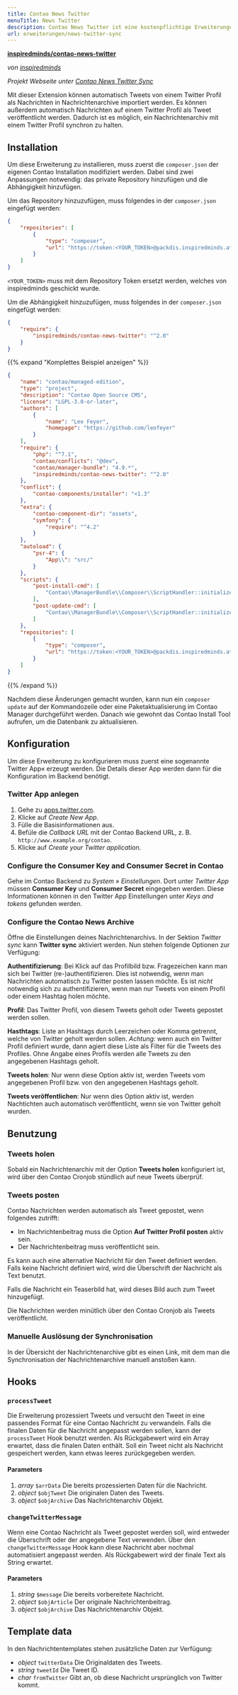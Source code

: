```yaml
---
title: Contao News Twitter
menuTitle: News Twitter
description: Contao News Twitter ist eine kostenpflichtige Erweiterungen zur Synchronisierung von Tweets mit einem Nachrichtenarchiv.
url: erweiterungen/news-twitter-sync
---
```


**[inspiredminds/contao-news-twitter](https://extensions.contao.org/?p=inspiredminds%2Fcontao-news-twitter)**

_von [inspiredminds](https://www.inspiredminds.at/)_

_Projekt Webseite unter [Contao News Twitter Sync](https://www.inspiredminds.at/contao-news-twitter)_

Mit dieser Extension können automatisch Tweets von einem Twitter Profil als Nachrichten 
in Nachrichtenarchive importiert werden. Es können außerdem automatisch Nachrichten 
auf einem Twitter Profil als Tweet veröffentlicht werden. Dadurch ist es möglich, 
ein Nachrichtenarchiv mit einem Twitter Profil synchron zu halten.


## Installation

Um diese Erweiterung zu installieren, muss zuerst die `composer.json` der eigenen 
Contao Installation modifiziert werden. Dabei sind zwei Anpassungen notwendig: das 
private Repository hinzufügen und die Abhängigkeit hinzufügen.

Um das Repository hinzuzufügen, muss folgendes in der `composer.json` eingefügt werden:

```json
{
    "repositories": [
        {
            "type": "composer",
            "url": "https://token:<YOUR_TOKEN>@packdis.inspiredminds.at/r"
        }
    ]
}
```

`<YOUR_TOKEN>` muss mit dem Repository Token ersetzt werden, welches von inspiredminds 
geschickt wurde.

Um die Abhängigkeit hinzuzufügen, muss folgendes in der `composer.json` eingefügt 
werden:

```json
{
    "require": {
        "inspiredminds/contao-news-twitter": "^2.0"
    }
}
```

{{% expand "Komplettes Beispiel anzeigen" %}}
```json
{
    "name": "contao/managed-edition",
    "type": "project",
    "description": "Contao Open Source CMS",
    "license": "LGPL-3.0-or-later",
    "authors": [
        {
            "name": "Leo Feyer",
            "homepage": "https://github.com/leofeyer"
        }
    ],
    "require": {
        "php": "^7.1",
        "contao/conflicts": "@dev",
        "contao/manager-bundle": "4.9.*",
        "inspiredminds/contao-news-twitter": "^2.0"
    },
    "conflict": {
        "contao-components/installer": "<1.3"
    },
    "extra": {
        "contao-component-dir": "assets",
        "symfony": {
            "require": "^4.2"
        }
    },
    "autoload": {
        "psr-4": {
            "App\\": "src/"
        }
    },
    "scripts": {
        "post-install-cmd": [
            "Contao\\ManagerBundle\\Composer\\ScriptHandler::initializeApplication"
        ],
        "post-update-cmd": [
            "Contao\\ManagerBundle\\Composer\\ScriptHandler::initializeApplication"
        ]
    },
    "repositories": [
        {
            "type": "composer",
            "url": "https://token:<YOUR_TOKEN>@packdis.inspiredminds.at/r"
        }
    ]
}
```
{{% /expand %}}

Nachdem diese Änderungen gemacht wurden, kann nun ein `composer update` auf der 
Kommandozeile oder eine Paketaktualisierung im Contao Manager durchgeführt werden. 
Danach wie gewohnt das Contao Install Tool aufrufen, um die Datenbank zu aktualisieren.


## Konfiguration

Um diese Erweiterung zu konfigurieren muss zuerst eine sogenannte Twitter App« erzeugt 
werden. Die Details dieser App werden dann für die Konfiguration im Backend benötigt.


### Twitter App anlegen

1. Gehe zu [apps.twitter.com](https://apps.twitter.com/).
2. Klicke auf _Create New App_.
3. Fülle die Basisinformationen aus.
4. Befüle die _Callback URL_ mit der Contao Backend URL, z. B. `http://www.example.org/contao`.
5. Klicke auf _Create your Twitter application_.


### Configure the Consumer Key and Consumer Secret in Contao

Gehe im Contao Backend zu _System_ » _Einstellungen_. Dort unter _Twitter App_ müssen 
__Consumer Key__ und  __Consumer Secret__ eingegeben werden. Diese Informationen 
können in den Twitter App Einstellungen unter _Keys and tokens_ gefunden werden.


### Configure the Contao News Archive

Öffne die Einstellungen deines Nachrichtenarchivs. In der Sektion _Twitter sync_ 
kann __Twitter sync__ aktiviert werden. Nun stehen folgende Optionen zur Verfügung:

__Authentifizierung__: Bei Klick auf das Profilbild bzw. Fragezeichen kann man sich
bei Twitter (re-)authentifizieren. Dies ist notwendig, wenn man Nachrichten automatisch
zu Twitter posten lassen möchte. Es ist _nicht_ notwendig sich zu authentifizieren,
wenn man nur Tweets von einem Profil oder einem Hashtag holen möchte.

__Profil__: Das Twitter Profil, von diesem Tweets geholt oder Tweets gepostet werden 
sollen.

__Hasthtags__: Liste an Hashtags durch Leerzeichen oder Komma getrennt, welche von
Twitter geholt werden sollen. _Achtung:_ wenn auch ein Twitter Profil definiert 
wurde, dann agiert diese Liste als Filter für die Tweets des Profiles. Ohne Angabe
eines Profils werden alle Tweets zu den angegebenen Hashtags geholt.

__Tweets holen__: Nur wenn diese Option aktiv ist, werden Tweets vom angegebenen
Profil bzw. von den angegebenen Hashtags geholt.

__Tweets veröffentlichen__: Nur wenn dies Option aktiv ist, werden Nachtichten auch 
automatisch veröffentlicht, wenn sie von Twitter geholt wurden.


## Benutzung

### Tweets holen

Sobald ein Nachrichtenarchiv mit der Option __Tweets holen__ konfiguriert ist, wird
über den Contao Cronjob stündlich auf neue Tweets überprüf.

### Tweets posten

Contao Nachrichten werden automatisch als Tweet gepostet, wenn folgendes zutrifft:

* Im Nachrichtenbeitrag muss die Option __Auf Twitter Profil posten__ aktiv sein.
* Der Nachrichtenbeitrag muss veröffentlicht sein.

Es kann auch eine alternative Nachricht für den Tweet definiert werden. Falls keine
Nachricht definiert wird, wird die Überschrift der Nachricht als Text benutzt.

Falls die Nachricht ein Teaserbild hat, wird dieses Bild auch zum Tweet hinzugefügt.

Die Nachrichten werden minütlich über den Contao Cronjob als Tweets veröffentlicht.


### Manuelle Auslösung der Synchronisation

In der Übersicht der Nachrichtenarchive gibt es einen Link, mit dem man die Synchronisation
der Nachrichtenarchive manuell anstoßen kann.


## Hooks

### `processTweet`

Die Erweiterung prozessiert Tweets und versucht den Tweet in eine passendes Format
für eine Contao Nachricht zu verwandeln. Falls die finalen Daten für die Nachricht
angepasst werden sollen, kann der `processTweet` Hook benutzt werden. Als Rückgabewert
wird ein Array erwartet, dass die finalen Daten enthält. Soll ein Tweet nicht als
Nachricht gespeichert werden, kann etwas leeres zurückgegeben werden.

#### Parameters

1. _array_ `$arrData` Die bereits prozessierten Daten für die Nachricht.
2. _object_ `$objTweet` Die originalen Daten des Tweets.
3. _object_ `$objArchive` Das Nachrichtenarchiv Objekt.


### `changeTwitterMessage`

Wenn eine Contao Nachricht als Tweet gepostet werden soll, wird entweder die Überschrift
oder der angegebene Text verwenden. Über den `changeTwitterMessage` Hook kann diese
Nachricht aber nochmal automatisiert angepasst werden. Als Rückgabewert wird der
finale Text als String erwartet.

#### Parameters

1. _string_ `$message` Die bereits vorbereitete Nachricht.
2. _object_ `$objArticle` Der originale Nachrichtenbeitrag.
3. _object_ `$objArchive` Das Nachrichtenarchiv Objekt.


## Template data

In den Nachrichtentemplates stehen zusätzliche Daten zur Verfügung:

- _object_ `twitterData` Die Originaldaten des Tweets.
- _string_ `tweetId` Die Tweet ID.
- _char_ `fromTwitter` Gibt an, ob diese Nachricht ursprünglich von Twitter kommt.
